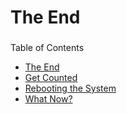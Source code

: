 # The End

###

Table of Contents

- [The End](./01-The-End.md)
- [Get Counted](./02-Get-Counted.md)
- [Rebooting the System](./03-Rebooting-the-System.md)
- [What Now?](./04-What-Now.md)

